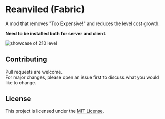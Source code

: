 # Reanviled (Fabric)

A mod that removes "Too Expensive!" and reduces the level cost growth.

__Need to be installed both for server and client.__

![showcase of 210 level](https://github.com/rvbsm/fsit/assets/39232658/4e4f9393-acfb-4288-8269-e460d540354a)

## Contributing

Pull requests are welcome.  
For major changes, please open an issue first to discuss what you would like to change.

## License
	
This project is licensed under the [MIT License][license].

[license]: ./LICENSE
